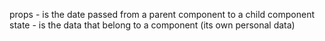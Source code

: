 props - is the date passed from a parent component to a child component
state - is the data that belong to a component (its own personal data)
